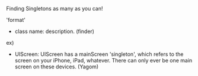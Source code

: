 
Finding Singletons as many as you can!

'format'

- class name: description. (finder)

ex)
- UIScreen: UIScreen has a mainScreen 'singleton', which refers to the screen on your iPhone, iPad, whatever. 
  There can only ever be one main screen on these devices. (Yagom)

